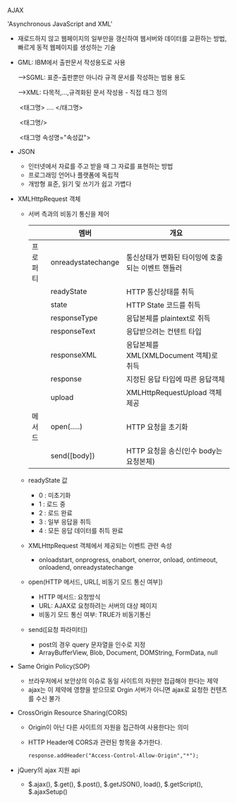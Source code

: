AJAX

'Asynchronous JavaScript and XML'

- 재로드하지 않고 웹페이지의 일부만을 갱신하여 웹서버와 데이터를 교환하는 방법, 빠르게 동적 웹페이지를 생성하는 기술

- GML: IBM에서 출판문서 작성용도로 사용

  -->SGML: 표준-출판뿐만 아니라 규격 문서를 작성하는 범용 용도

  -->XML: 다목적,...,규격화된 문서 작성용 - 직접 태그 정의

  ​	<태그명>  ....  </태그명>

  ​	<태그명/>

  ​	<태그명 속성명="속성값">

- JSON

  - 인터넷에서 자료를 주고 받을 때 그 자료를 표현하는 방법
  - 프로그래밍 언어나 플랫폼에 독립적
  - 개방형 표준, 읽기 및 쓰기가 쉽고 가볍다

- XMLHttpRequest 객체

  - 서버 측과의 비동기 통신을 제어

    |          | 멤버               | 개요                                              |
    | -------- | ------------------ | ------------------------------------------------- |
    | 프로퍼티 | onreadystatechange | 통신상태가 변화된 타이밍에 호출되는 이벤트 핸들러 |
    |          | readyState         | HTTP 통신상태를 취득                              |
    |          | state              | HTTP State 코드를 취득                            |
    |          | responseType       | 응답본체를 plaintext로 취득                       |
    |          | responseText       | 응답받으려는 컨텐트 타입                          |
    |          | responseXML        | 응답본체를 XML(XMLDocument 객체)로 취득           |
    |          | response           | 지정된 응답 타입에 따른 응답객체                  |
    |          | upload             | XMLHttpRequestUpload 객체 제공                    |
    | 메서드   | open(.....)        | HTTP 요청을 초기화                                |
    |          | send([body])       | HTTP 요청을 송신(인수 body는 요청본체)            |

  - readyState 값

    - 0 : 미초기화
    - 1 : 로드 중
    - 2 : 로드 완료
    - 3 : 일부 응답을 취득
    - 4 : 모든 응답 데이터를 취득 완료

  - XMLHttpRequest  객체에서 제공되는 이벤트 관련 속성

    - onloadstart, onprogress, onabort, onerror, onload, ontimeout, onloadend, onreadystatechange

  - open(HTTP 메서드, URL[, 비동기 모드 통신 여부])

    - HTTP 메서드: 요청방식
    - URL: AJAX로 요청하려는 서버의 대상 페이지
    - 비동기 모드 통신 여부: TRUE가 비동기통신

  - send([요청 파라미터])

    - post의 경우 query 문자열을 인수로 지정
    - ArrayBufferView, Blob, Document, DOMString, FormData, null

- Same Origin Policy(SOP)

  - 브라우저에서 보안상의 이슈로 동일 사이트의 자원만 접급해야 한다는 제약
  - ajax는 이 제약에 영향을 받으므로 Orgin 서버가 아니면 ajax로 요청한 컨텐츠를 수신 불가

- CrossOrigin Resource Sharing(CORS)

  - Origin이 아닌 다른 사이트의 자원을 접근하여 사용한다는 의미

  - HTTP Header에 CORS과 관련된 항목을 추가한다.

    ```html
    response.addHeader("Access-Control-Allow-Origin","*");
    ```

- jQuery의 ajax 지원 api
  - $.ajax(), $.get(), $.post(), $.getJSON(), load(), $.getScript(), $.ajaxSetup()